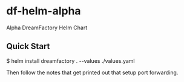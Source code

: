 # df-helm-alpha

Alpha DreamFactory Helm Chart

## Quick Start

$ helm install dreamfactory . --values ./values.yaml

Then follow the notes that get printed out that setup port forwarding.

